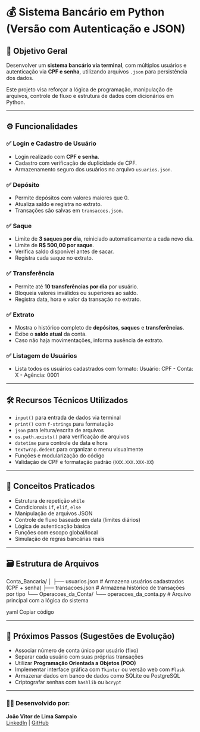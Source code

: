 # 💰 Sistema Bancário em Python (Versão com Autenticação e JSON)

## 📌 Objetivo Geral

Desenvolver um **sistema bancário via terminal**, com múltiplos usuários e autenticação via **CPF e senha**, utilizando arquivos `.json` para persistência dos dados.

Este projeto visa reforçar a lógica de programação, manipulação de arquivos, controle de fluxo e estrutura de dados com dicionários em Python.

---

## ⚙️ Funcionalidades

### ✅ Login e Cadastro de Usuário
- Login realizado com **CPF e senha**.
- Cadastro com verificação de duplicidade de CPF.
- Armazenamento seguro dos usuários no arquivo `usuarios.json`.

### ✅ Depósito
- Permite depósitos com valores maiores que 0.
- Atualiza saldo e registra no extrato.
- Transações são salvas em `transacoes.json`.

### ✅ Saque
- Limite de **3 saques por dia**, reiniciado automaticamente a cada novo dia.
- Limite de **R$ 500,00 por saque**.
- Verifica saldo disponível antes de sacar.
- Registra cada saque no extrato.

### ✅ Transferência
- Permite até **10 transferências por dia** por usuário.
- Bloqueia valores inválidos ou superiores ao saldo.
- Registra data, hora e valor da transação no extrato.

### ✅ Extrato
- Mostra o histórico completo de **depósitos**, **saques** e **transferências**.
- Exibe o **saldo atual** da conta.
- Caso não haja movimentações, informa ausência de extrato.

### ✅ Listagem de Usuários
- Lista todos os usuários cadastrados com formato:
    Usuário: CPF - Conta: X - Agência: 0001
---

## 🛠️ Recursos Técnicos Utilizados

- `input()` para entrada de dados via terminal  
- `print()` com `f-strings` para formatação  
- `json` para leitura/escrita de arquivos  
- `os.path.exists()` para verificação de arquivos  
- `datetime` para controle de data e hora  
- `textwrap.dedent` para organizar o menu visualmente  
- Funções e modularização do código  
- Validação de CPF e formatação padrão (`XXX.XXX.XXX-XX`)

---

## 🧠 Conceitos Praticados

- Estrutura de repetição `while`  
- Condicionais `if`, `elif`, `else`  
- Manipulação de arquivos JSON  
- Controle de fluxo baseado em data (limites diários)  
- Lógica de autenticação básica  
- Funções com escopo global/local  
- Simulação de regras bancárias reais  

---

## 🗃️ Estrutura de Arquivos

Conta_Bancaria/ │ ├── usuarios.json # Armazena usuários cadastrados (CPF + senha) ├── transacoes.json # Armazena histórico de transações por tipo └── Operacoes_da_Conta/ └── operacoes_da_conta.py # Arquivo principal com a lógica do sistema

yaml
Copiar código

---

## 🚀 Próximos Passos (Sugestões de Evolução)

- Associar número de conta único por usuário (fixo)  
- Separar cada usuário com suas próprias transações  
- Utilizar **Programação Orientada a Objetos (POO)**  
- Implementar interface gráfica com `Tkinter` ou versão web com `Flask`  
- Armazenar dados em banco de dados como SQLite ou PostgreSQL  
- Criptografar senhas com `hashlib` ou `bcrypt`  

---

### 👨‍💻 Desenvolvido por:  
**João Vitor de Lima Sampaio**  
[LinkedIn](http://www.linkedin.com/in/jo%C3%A3o-vitor-de-lima-sampaio-1566a124a) | [GitHub](https://github.com/Joaovitorsamps?tab=repositories)